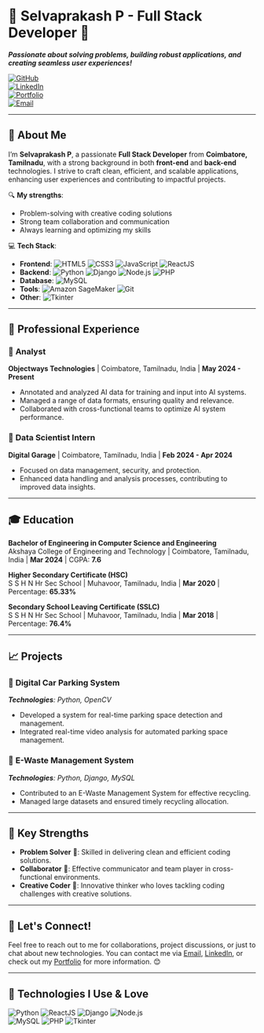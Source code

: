 # 🌟 **Selvaprakash P** - Full Stack Developer 🌟  
_**Passionate about solving problems, building robust applications, and creating seamless user experiences!**_

[![GitHub](https://img.shields.io/badge/GitHub-selvasaha-181717?style=flat-square&logo=github&logoColor=white)](https://github.com/selvasaha)  
[![LinkedIn](https://img.shields.io/badge/LinkedIn-Selvaprakash%20P-0077B5?style=flat-square&logo=linkedin&logoColor=white)](https://www.linkedin.com/in/selvaprakash-p)  
[![Portfolio](https://img.shields.io/badge/Portfolio-selvasaha.github.io/portfolio-blue?style=flat-square&logo=google-chrome&logoColor=white)](https://selvasaha.github.io/portfolio)  
[![Email](https://img.shields.io/badge/Email-selvaprakash0124%40gmail.com-red?style=flat-square&logo=gmail&logoColor=white)](mailto:selvaprakash0124@gmail.com)

---

## 🌟 **About Me**  
I’m **Selvaprakash P**, a passionate **Full Stack Developer** from **Coimbatore, Tamilnadu**, with a strong background in both **front-end** and **back-end** technologies. I strive to craft clean, efficient, and scalable applications, enhancing user experiences and contributing to impactful projects.

🔍 **My strengths**:  
- Problem-solving with creative coding solutions  
- Strong team collaboration and communication  
- Always learning and optimizing my skills

💻 **Tech Stack**:  
- **Frontend**: ![HTML5](https://img.shields.io/badge/HTML5-F7DF1E?style=flat-square&logo=html5&logoColor=black) ![CSS3](https://img.shields.io/badge/CSS3-1572B6?style=flat-square&logo=css3&logoColor=white) ![JavaScript](https://img.shields.io/badge/JavaScript-ES6%2B-yellow?style=flat-square&logo=javascript&logoColor=black) ![ReactJS](https://img.shields.io/badge/ReactJS-61DAFB?style=flat-square&logo=react&logoColor=black)  
- **Backend**: ![Python](https://img.shields.io/badge/Python-3776AB?style=flat-square&logo=python&logoColor=white) ![Django](https://img.shields.io/badge/Django-092E20?style=flat-square&logo=django&logoColor=white) ![Node.js](https://img.shields.io/badge/Node.js-339933?style=flat-square&logo=node.js&logoColor=white) ![PHP](https://img.shields.io/badge/PHP-777BB4?style=flat-square&logo=php&logoColor=white)  
- **Database**: ![MySQL](https://img.shields.io/badge/MySQL-4479A1?style=flat-square&logo=mysql&logoColor=white)  
- **Tools**: ![Amazon SageMaker](https://img.shields.io/badge/Amazon%20SageMaker-FF9900?style=flat-square&logo=amazonaws&logoColor=white) ![Git](https://img.shields.io/badge/Git-F05032?style=flat-square&logo=git&logoColor=white)  
- **Other**: ![Tkinter](https://img.shields.io/badge/Tkinter-008B8B?style=flat-square&logo=python&logoColor=white)  

---

## 💼 **Professional Experience**

### 🔹 **Analyst**  
**Objectways Technologies** | Coimbatore, Tamilnadu, India | **May 2024 - Present**  
- Annotated and analyzed AI data for training and input into AI systems.  
- Managed a range of data formats, ensuring quality and relevance.  
- Collaborated with cross-functional teams to optimize AI system performance.

### 🔹 **Data Scientist Intern**  
**Digital Garage** | Coimbatore, Tamilnadu, India | **Feb 2024 - Apr 2024**  
- Focused on data management, security, and protection.  
- Enhanced data handling and analysis processes, contributing to improved data insights.

---

## 🎓 **Education**  
**Bachelor of Engineering in Computer Science and Engineering**  
Akshaya College of Engineering and Technology | Coimbatore, Tamilnadu, India | **Mar 2024** | CGPA: **7.6**  

**Higher Secondary Certificate (HSC)**  
S S H N Hr Sec School | Muhavoor, Tamilnadu, India | **Mar 2020** | Percentage: **65.33%**  

**Secondary School Leaving Certificate (SSLC)**  
S S H N Hr Sec School | Muhavoor, Tamilnadu, India | **Mar 2018** | Percentage: **76.4%**  

---

## 📈 **Projects**  

### 🔹 **Digital Car Parking System**  
_**Technologies**: Python, OpenCV_  
- Developed a system for real-time parking space detection and management.  
- Integrated real-time video analysis for automated parking space management.  

### 🔹 **E-Waste Management System**  
_**Technologies**: Python, Django, MySQL_  
- Contributed to an E-Waste Management System for effective recycling.  
- Managed large datasets and ensured timely recycling allocation.

---

## 🔑 **Key Strengths**  
- **Problem Solver** 🧩: Skilled in delivering clean and efficient coding solutions.  
- **Collaborator** 🤝: Effective communicator and team player in cross-functional environments.  
- **Creative Coder** 🎨: Innovative thinker who loves tackling coding challenges with creative solutions.

---

## 💬 **Let's Connect!**  
Feel free to reach out to me for collaborations, project discussions, or just to chat about new technologies. You can contact me via [Email](mailto:selvaprakash0124@gmail.com), [LinkedIn](https://www.linkedin.com/in/selvaprakash-p), or check out my [Portfolio](https://selvasaha.github.io/portfolio) for more information. 😊  

---

## 📂 **Technologies I Use & Love**  
![Python](https://img.shields.io/badge/Python-3776AB?style=flat-square&logo=python&logoColor=white) ![ReactJS](https://img.shields.io/badge/ReactJS-61DAFB?style=flat-square&logo=react&logoColor=black) ![Django](https://img.shields.io/badge/Django-092E20?style=flat-square&logo=django&logoColor=white) ![Node.js](https://img.shields.io/badge/Node.js-339933?style=flat-square&logo=node.js&logoColor=white)  
![MySQL](https://img.shields.io/badge/MySQL-4479A1?style=flat-square&logo=mysql&logoColor=white) ![PHP](https://img.shields.io/badge/PHP-777BB4?style=flat-square&logo=php&logoColor=white) ![Tkinter](https://img.shields.io/badge/Tkinter-008B8B?style=flat-square&logo=python&logoColor=white)  

